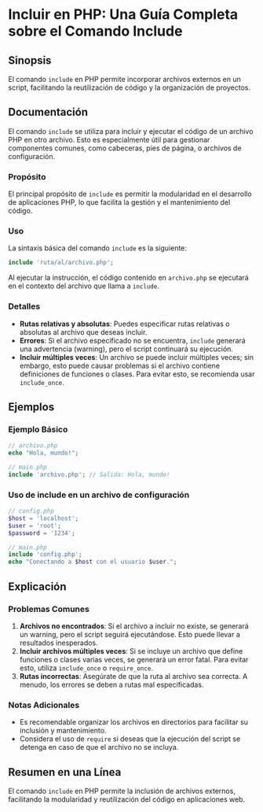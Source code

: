 <!--
Meta Description: # Incluir en PHP: Una Guía Completa sobre el Comando Include ## Sinopsis El comando `include` en PHP permite incorporar archivos externos en un script...
Meta Keywords: php, archivo, include, incluir, que
-->

# Incluir en PHP: Una Guía Completa sobre el Comando Include

## Sinopsis
El comando `include` en PHP permite incorporar archivos externos en un script, facilitando la reutilización de código y la organización de proyectos.

## Documentación
El comando `include` se utiliza para incluir y ejecutar el código de un archivo PHP en otro archivo. Esto es especialmente útil para gestionar componentes comunes, como cabeceras, pies de página, o archivos de configuración.

### Propósito
El principal propósito de `include` es permitir la modularidad en el desarrollo de aplicaciones PHP, lo que facilita la gestión y el mantenimiento del código.

### Uso
La sintaxis básica del comando `include` es la siguiente:

```php
include 'ruta/al/archivo.php';
```

Al ejecutar la instrucción, el código contenido en `archivo.php` se ejecutará en el contexto del archivo que llama a `include`.

### Detalles
- **Rutas relativas y absolutas**: Puedes especificar rutas relativas o absolutas al archivo que deseas incluir.
- **Errores**: Si el archivo especificado no se encuentra, `include` generará una advertencia (warning), pero el script continuará su ejecución.
- **Incluir múltiples veces**: Un archivo se puede incluir múltiples veces; sin embargo, esto puede causar problemas si el archivo contiene definiciones de funciones o clases. Para evitar esto, se recomienda usar `include_once`.

## Ejemplos

### Ejemplo Básico
```php
// archivo.php
echo "Hola, mundo!";
```

```php
// main.php
include 'archivo.php'; // Salida: Hola, mundo!
```

### Uso de include en un archivo de configuración
```php
// config.php
$host = 'localhost';
$user = 'root';
$password = '1234';
```

```php
// main.php
include 'config.php';
echo "Conectando a $host con el usuario $user."; 
```

## Explicación
### Problemas Comunes
1. **Archivos no encontrados**: Si el archivo a incluir no existe, se generará un warning, pero el script seguirá ejecutándose. Esto puede llevar a resultados inesperados.
2. **Incluir archivos múltiples veces**: Si se incluye un archivo que define funciones o clases varias veces, se generará un error fatal. Para evitar esto, utiliza `include_once` o `require_once`.
3. **Rutas incorrectas**: Asegúrate de que la ruta al archivo sea correcta. A menudo, los errores se deben a rutas mal especificadas.

### Notas Adicionales
- Es recomendable organizar los archivos en directorios para facilitar su inclusión y mantenimiento.
- Considera el uso de `require` si deseas que la ejecución del script se detenga en caso de que el archivo no se incluya.

## Resumen en una Línea
El comando `include` en PHP permite la inclusión de archivos externos, facilitando la modularidad y reutilización del código en aplicaciones web.